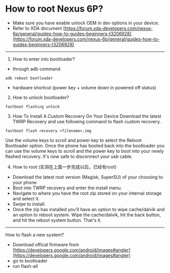 # How to root Nexus 6P?

- Make sure you have enable unlock OEM in dev options in your device.
- Refer to XDA document [https://forum.xda-developers.com/nexus-6p/general/guides-how-to-guides-beginners-t3206928](https://forum.xda-developers.com/nexus-6p/general/guides-how-to-guides-beginners-t3206928)

-------------------

1. How to enter into bootloader?
- through adb command
```
adb reboot bootloader
```
- hardware shortcut (power key + volume down in powered off status)

2. How to unlock bootloader?
```
fastboot flashing unlock
```

3. How To Install A Custom Recovery On Your Device
Download the latest TWRP Recovery and use following command to flash custom recovery.
```
fastboot flash recovery <filename>.img
```
Use the volume keys to scroll and power key to select the Reboot Bootloader option. Once the phone has booted back into the bootloader you can use the volume keys to scroll and the power key to boot into your newly flashed recovery. It's now safe to disconnect your usb cable.

4. How to root (实测在上面一步完成以后，已经有root)
- Download the latest root version (Magisk, SuperSU) of your choosing to your phone
- Boot into TWRP recovery and enter the install menu.
- Navigate to where you have the root zip stored on your internal storage and select it.
- Swipe to install.
- Once the zip has installed you'll have an option to wipe cache/dalvik and an option to reboot system. Wipe the cache/dalvik, hit the back button, and hit the reboot system button. That's it.

-------------------
How to flash a new system?
- Download offical firmware from [https://developers.google.com/android/images#angler](https://developers.google.com/android/images#angler)
- go to bootloader
- run flash-all
